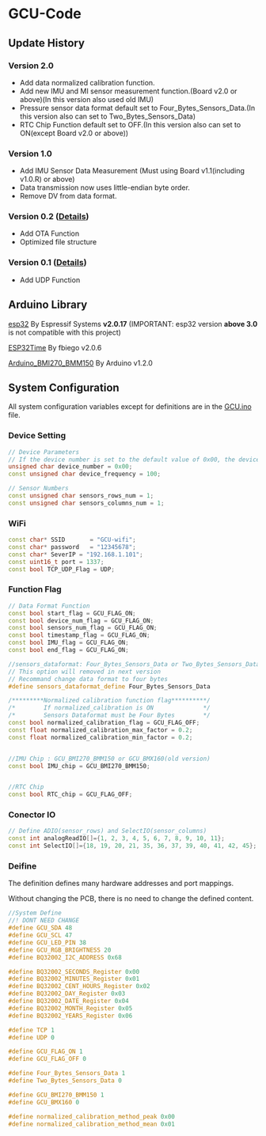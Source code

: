 # GCU-Code
## Update History
### Version 2.0
- Add data normalized calibration function.
- Add new IMU and MI sensor measurement function.(Board v2.0 or above)(In this version also used old IMU)
- Pressure sensor data format default set to Four_Bytes_Sensors_Data.(In this version also can set to Two_Bytes_Sensors_Data)
- RTC Chip Function default set to OFF.(In this version also can set to ON(except Board v2.0 or above))
### Version 1.0 
- Add IMU Sensor Data Measurement (Must using Board v1.1(including v1.0.R) or above)
- Data transmission now uses little-endian byte order.
- Remove DV from data format.
### Version 0.2 ([Details](v0.2/README.md))
- Add OTA Function
- Optimized file structure
### Version 0.1 ([Details](v0.1/README.md))
- Add UDP Function

## Arduino Library
[esp32](https://github.com/espressif/arduino-esp32) By Espressif Systems **v2.0.17**
(IMPORTANT: esp32 version **above 3.0** is not compatible with this project) 

[ESP32Time](https://www.arduinolibraries.info/libraries/esp32-time) By fbiego v2.0.6

[Arduino_BMI270_BMM150](https://github.com/arduino-libraries/Arduino_BMI270_BMM150) By Arduino v1.2.0

## System Configuration
All system configuration variables except for definitions are in the [GCU.ino](v0.1/GCU.ino) file.

### Device Setting
```cpp
// Device Parameters
// If the device number is set to the default value of 0x00, the device will automatically convert the chip ID to the device number
unsigned char device_number = 0x00; 
const unsigned char device_frequency = 100;

// Sensor Numbers
const unsigned char sensors_rows_num = 1;
const unsigned char sensors_columns_num = 1;
```

### WiFi
```cpp
const char* SSID       = "GCU-wifi";
const char* password   = "12345678";
const char* SeverIP = "192.168.1.101";
const uint16_t port = 1337;
const bool TCP_UDP_Flag = UDP;
```

### Function Flag
```cpp
// Data Format Function
const bool start_flag = GCU_FLAG_ON;
const bool device_num_flag = GCU_FLAG_ON;
const bool sensors_num_flag = GCU_FLAG_ON;
const bool timestamp_flag = GCU_FLAG_ON;
const bool IMU_flag = GCU_FLAG_ON;
const bool end_flag = GCU_FLAG_ON;

//sensors_dataformat: Four_Bytes_Sensors_Data or Two_Bytes_Sensors_Data
// This option will removed in next version
// Recommand change data format to four bytes
#define sensors_dataformat_define Four_Bytes_Sensors_Data

/*********Normalized calibration function flag**********/
/*        If normalized_calibration is ON              */
/*        Sensors Dataformat must be Four Bytes        */
const bool normalized_calibration_flag = GCU_FLAG_OFF;
const float normalized_calibration_max_factor = 0.2;
const float normalized_calibration_min_factor = 0.2;


//IMU Chip : GCU_BMI270_BMM150 or GCU_BMX160(old version)
const bool IMU_chip = GCU_BMI270_BMM150;


//RTC Chip
const bool RTC_chip = GCU_FLAG_OFF;
```

### Conector IO
```cpp
// Define ADIO(sensor_rows) and SelectIO(sensor_columns)
const int analogReadIO[]={1, 2, 3, 4, 5, 6, 7, 8, 9, 10, 11};
const int SelectIO[]={18, 19, 20, 21, 35, 36, 37, 39, 40, 41, 42, 45};
```

### Deifine

The definition defines many hardware addresses and port mappings. 

Without changing the PCB, there is no need to change the defined content.

```cpp
//System Define
//! DONT NEED CHANGE
#define GCU_SDA 48
#define GCU_SCL 47
#define GCU_LED_PIN 38
#define GCU_RGB_BRIGHTNESS 20
#define BQ32002_I2C_ADDRESS 0x68

#define BQ32002_SECONDS_Register 0x00
#define BQ32002_MINUTES_Register 0x01
#define BQ32002_CENT_HOURS_Register 0x02
#define BQ32002_DAY_Register 0x03
#define BQ32002_DATE_Register 0x04
#define BQ32002_MONTH_Register 0x05
#define BQ32002_YEARS_Register 0x06

#define TCP 1
#define UDP 0

#define GCU_FLAG_ON 1
#define GCU_FLAG_OFF 0

#define Four_Bytes_Sensors_Data 1
#define Two_Bytes_Sensors_Data 0

#define GCU_BMI270_BMM150 1
#define GCU_BMX160 0

#define normalized_calibration_method_peak 0x00
#define normalized_calibration_method_mean 0x01
```
